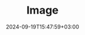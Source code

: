 ---
weight: 999
title: "Image"
description: ""
icon: "image"
date: "2024-09-19T15:47:59+03:00"
lastmod: "2024-09-19T15:47:59+03:00"
draft: false
toc: true
---